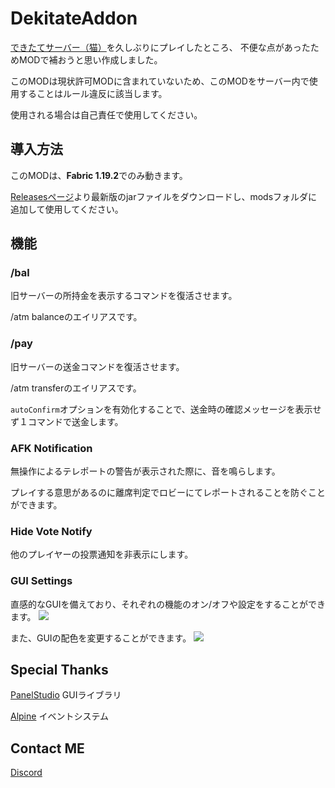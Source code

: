 # DekitateAddon

[できたてサーバー（猫）](https://www.dekitateserver.com)を久しぶりにプレイしたところ、 不便な点があったためMODで補おうと思い作成しました。

このMODは現状許可MODに含まれていないため、このMODをサーバー内で使用することはルール違反に該当します。

使用される場合は自己責任で使用してください。

## 導入方法
このMODは、**Fabric 1.19.2**でのみ動きます。

[Releasesページ](https://github.com/cronree-91/DekitateAddon/releases)より最新版のjarファイルをダウンロードし、modsフォルダに追加して使用してください。

## 機能

### /bal
旧サーバーの所持金を表示するコマンドを復活させます。

/atm balanceのエイリアスです。

### /pay
旧サーバーの送金コマンドを復活させます。

/atm transferのエイリアスです。

`autoConfirm`オプションを有効化することで、送金時の確認メッセージを表示せず１コマンドで送金します。

### AFK Notification
無操作によるテレポートの警告が表示された際に、音を鳴らします。

プレイする意思があるのに離席判定でロビーにてレポートされることを防ぐことができます。

### Hide Vote Notify
他のプレイヤーの投票通知を非表示にします。

### GUI Settings
直感的なGUIを備えており、それぞれの機能のオン/オフや設定をすることができます。
![](https://cdn.discordapp.com/attachments/1027470337107046431/1041264664014766141/image.png)

また、GUIの配色を変更することができます。
![](https://cdn.discordapp.com/attachments/1027470337107046431/1041267855347437638/image.png)

## Special Thanks
[PanelStudio](https://github.com/lukflug/PanelStudio)
GUIライブラリ

[Alpine](https://github.com/ZeroMemes/Alpine)
イベントシステム

## Contact ME
[Discord](https://discord.gg/fPkyF9tqne)